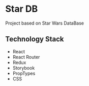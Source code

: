 # Star DB

Project based on Star Wars DataBase

## Technology Stack

- React
- React Router
- Redux
- Storybook
- PropTypes
- CSS
